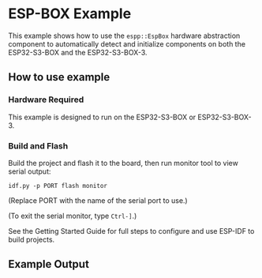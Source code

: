 # ESP-BOX Example

This example shows how to use the `espp::EspBox` hardware abstraction component
to automatically detect and initialize components on both the ESP32-S3-BOX and
the ESP32-S3-BOX-3.

## How to use example

### Hardware Required

This example is designed to run on the ESP32-S3-BOX or ESP32-S3-BOX-3.

### Build and Flash

Build the project and flash it to the board, then run monitor tool to view
serial output:

```
idf.py -p PORT flash monitor
```

(Replace PORT with the name of the serial port to use.)

(To exit the serial monitor, type ``Ctrl-]``.)

See the Getting Started Guide for full steps to configure and use ESP-IDF to build projects.

## Example Output


